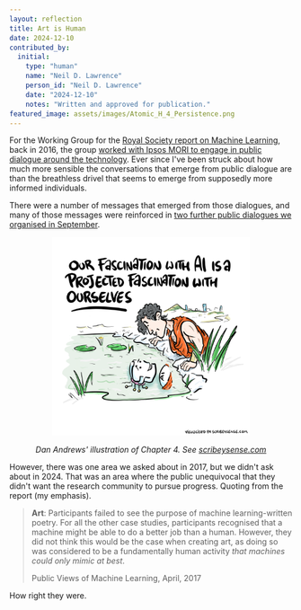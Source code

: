 ```yaml
---
layout: reflection
title: Art is Human
date: 2024-12-10
contributed_by:
  initial:
    type: "human"
    name: "Neil D. Lawrence"
    person_id: "Neil D. Lawrence"
    date: "2024-12-10"
    notes: "Written and approved for publication."
featured_image: assets/images/Atomic_H_4_Persistence.png
---
```


For the Working Group for the [Royal Society report on Machine Learning](https://royalsociety.org/-/media/policy/projects/machine-learning/publications/machine-learning-report.pdf), back in 2016, the group [worked with Ipsos MORI to engage in public dialogue around the technology](https://royalsociety.org/~/media/policy/projects/machine-learning/publications/public-views-of-machine-learning-ipsos-mori.pdf). Ever since I've been struck about how much more sensible the conversations that emerge from public dialogue are than the breathless drivel that seems to emerge from supposedly more informed individuals.

There were a number of messages that emerged from those dialogues, and many of those messages were reinforced in [two further public dialogues we organised in September](https://ai.cam.ac.uk/blog/using-ai-for-public-benefit-insights-from-our-public-dialogues-on-ai-and-the-missions-for-government).

<center>
<img src="/assets/images/Atomic_H_1_Gods_Robots.png" alt="Dan Andrews's drawing for Chapter 4, Persistence" width="70%">

<i>Dan Andrews' illustration of Chapter 4. See <a href="https://scribeysense.com">scribeysense.com</a></i>
</center>

However, there was one area we asked about in 2017, but we didn't ask about in 2024. That was an area where the public unequivocal that they didn't want the research community to pursue progress. Quoting from the report (my emphasis).

> **Art**: Participants failed to see the purpose of machine learning-written poetry. For all the other case studies, participants recognised that a machine might be able to do a better job than a human. However, they did not think this would be the case when creating art, as doing so was considered to be a fundamentally human activity *that machines could only mimic at best*.
> 
> Public Views of Machine Learning, April, 2017

How right they were. 
